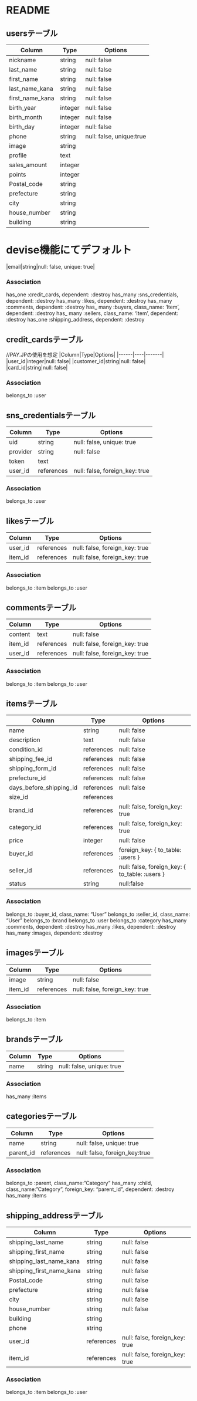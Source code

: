# README
## usersテーブル
|Column|Type|Options|
|------|----|-------|
|nickname|string|null: false|
|last_name|string|null: false|
|first_name|string|null: false|
|last_name_kana|string|null: false|
|first_name_kana|string|null: false|
|birth_year|integer|null: false|
|birth_month|integer|null: false|
|birth_day|integer|null: false|
|phone|string|null: false, unique:true|
|image|string|
|profile|text|
|sales_amount|integer|
|points|integer|
|Postal_code|string
|prefecture|string
|city|string
|house_number|string
|building|string|
# devise機能にてデフォルト
|email|string|null: false, unique: true| 

### Association
has_one :credit_cards, dependent: :destroy
has_many :sns_credentials, dependent: :destroy
has_many :likes, dependent: :destroy
has_many :comments, dependent: :destroy
has_ many :buyers, class_name: ‘Item’, dependent: :destroy
has_ many :sellers, class_name: ‘Item’, dependent: :destroy
has_one :shipping_address, dependent: :destroy

## credit_cardsテーブル
//PAY.JPの使用を想定
|Column|Type|Options|
|------|----|-------|
|user_id|integer|null: false|
|customer_id|string|null: false|
|card_id|string|null: false|
### Association
belongs_to :user

## sns_credentialsテーブル
|Column|Type|Options|
|------|----|-------|
|uid|string|null: false, unique: true|
|provider|string|null: false|
|token|text||
|user_id|references|null: false, foreign_key: true|
### Association
belongs_to :user

## likesテーブル
|Column|Type|Options|
|------|----|-------|
|user_id|references|null: false, foreign_key: true|
|item_id|references|null: false, foreign_key: true|
### Association
belongs_to :item
belongs_to :user

## commentsテーブル
|Column|Type|Options|
|------|----|-------|
|content|text|null: false|
|item_id|references|null: false, foreign_key: true|
|user_id|references|null: false, foreign_key: true|
### Association
belongs_to :item
belongs_to :user

## itemsテーブル
|Column|Type|Options|
|------|----|-------|
|name|string|null: false|
|description|text|null: false|
|condition_id|references|null: false|
|shipping_fee_id|references|null: false| 
|shipping_form_id|references|null: false|
|prefecture_id|references|null: false| 
|days_before_shipping_id|references|null: false|
|size_id|references|
|brand_id|references|null: false, foreign_key: true|
|category_id|references|null: false, foreign_key: true|
|price|integer|null: false|
|buyer_id|references|foreign_key:  { to_table: :users }|
|seller_id|references|null: false, foreign_key: { to_table: :users }| 
|status|string|null:false|

### Association
belongs_to :buyer_id, class_name: “User”
belongs_to :seller_id, class_name: “User”
belongs_to :brand
belongs_to :user
belongs_to :category
has_many :comments, dependent: :destroy
has_many :likes, dependent: :destroy
has_many :images, dependent: :destroy


## imagesテーブル
|Column|Type|Options|
|------|----|-------|
|image|string|null: false|
|item_id|references|null: false, foreign_key: true|
### Association
belongs_to :item

## brandsテーブル
|Column|Type|Options|
|------|----|-------|
|name|string|null: false, unique: true|
### Association
has_many :items

## categoriesテーブル
|Column|Type|Options|
|------|----|-------|
|name|string|null: false, unique: true|
|parent_id|references|null: false, foreign_key:true|
### Association
belongs_to :parent, class_name:”Category”
has_many :child, class_name:”Category”, foreign_key: “parent_id”, dependent: :destroy
has_many :items

## shipping_addressテーブル
|Column|Type|Options|
|------|----|-------|
|shipping_last_name|string|null: false|
|shipping_first_name|string|null: false|
|shipping_last_name_kana|string|null: false|
|shipping_first_name_kana|string|null: false|
|Postal_code|string|null: false|
|prefecture|string|null: false|
|city|string|null: false|
|house_number|string|null: false|
|building|string|
|phone|string|
|user_id|references|null: false, foreign_key: true|
|item_id|references|null: false, foreign_key: true|
### Association
belongs_to :item
belongs_to :user